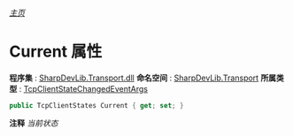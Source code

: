 ###### [主页](./Index.md "主页")
# Current 属性
**程序集** : [SharpDevLib.Transport.dll](./SharpDevLib.Transport.assembly.md "SharpDevLib.Transport.dll")
**命名空间** : [SharpDevLib.Transport](./SharpDevLib.Transport.namespace.md "SharpDevLib.Transport")
**所属类型** : [TcpClientStateChangedEventArgs](./SharpDevLib.Transport.TcpClientStateChangedEventArgs.md "TcpClientStateChangedEventArgs")
``` csharp
public TcpClientStates Current { get; set; }
```
**注释**
*当前状态*

